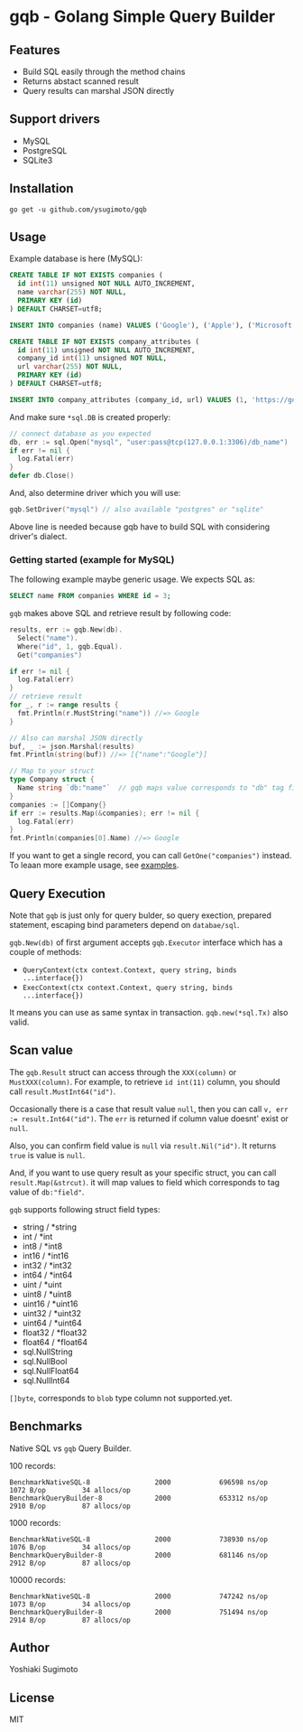 # gqb - Golang Simple Query Builder

## Features

- Build SQL easily through the method chains
- Returns abstact scanned result
- Query results can marshal JSON directly

## Support drivers

- MySQL
- PostgreSQL
- SQLite3

## Installation

```shell
go get -u github.com/ysugimoto/gqb
```

## Usage

Example database is here (MySQL):

```sql
CREATE TABLE IF NOT EXISTS companies (
  id int(11) unsigned NOT NULL AUTO_INCREMENT,
  name varchar(255) NOT NULL,
  PRIMARY KEY (id)
) DEFAULT CHARSET=utf8;

INSERT INTO companies (name) VALUES ('Google'), ('Apple'), ('Microsoft');

CREATE TABLE IF NOT EXISTS company_attributes (
  id int(11) unsigned NOT NULL AUTO_INCREMENT,
  company_id int(11) unsigned NOT NULL,
  url varchar(255) NOT NULL,
  PRIMARY KEY (id)
) DEFAULT CHARSET=utf8;

INSERT INTO company_attributes (company_id, url) VALUES (1, 'https://google.com'), (2, 'https://apple.com'), (3, 'https://microsoft.com');
```

And make sure `*sql.DB` is created properly:

```go
// connect database as you expected
db, err := sql.Open("mysql", "user:pass@tcp(127.0.0.1:3306)/db_name")
if err != nil {
  log.Fatal(err)
}
defer db.Close()
```

And, also determine driver which you will use:

```go
gqb.SetDriver("mysql") // also available "postgres" or "sqlite"
```

Above line is needed because gqb have to build SQL with considering driver's dialect.

### Getting started (example for MySQL)

The following example maybe generic usage. We expects SQL as:

```sql
SELECT name FROM companies WHERE id = 3;
```

`gqb` makes above SQL and retrieve result by following code:

```go
results, err := gqb.New(db).
  Select("name").
  Where("id", 1, gqb.Equal).
  Get("companies")

if err != nil {
  log.Fatal(err)
}
// retrieve result
for _, r := range results {
  fmt.Println(r.MustString("name")) //=> Google
}

// Also can marshal JSON directly
buf, _ := json.Marshal(results)
fmt.Println(string(buf)) //=> [{"name":"Google"}]

// Map to your struct
type Company struct {
  Name string `db:"name"`  // gqb maps value corresponds to "db" tag field
}
companies := []Company{}
if err := results.Map(&companies); err != nil {
  log.Fatal(err)
}
fmt.Println(companies[0].Name) //=> Google
```

If you want to get a single record, you can call `GetOne("companies")` instead.
To leaan more example usage, see [examples](https://github.com/ysugimoto/gqb/tree/master/examples).

## Query Execution

Note that `gqb` is just only for query bulder, so query exection, prepared statement, escaping bind parameters depend on `databae/sql`.

`gqb.New(db)` of first argument accepts `gqb.Executor` interface which has a couple of methods:

- `QueryContext(ctx context.Context, query string, binds ...interface{})`
- `ExecContext(ctx context.Context, query string, binds ...interface{})`

It means you can use as same syntax in transaction. `gqb.new(*sql.Tx)` also valid.

## Scan value

The `gqb.Result` struct can access through the `XXX(column)` or `MustXXX(column)`.
For example, to retrieve `id int(11)` column, you should call `result.MustInt64("id")`.

Occasionally there is a case that result value `null`, then you can call `v, err := result.Int64("id")`.
The `err` is returned if column value doesnt' exist or `null`.

Also, you can confirm field value is `null` via `result.Nil("id")`. It returns `true` is value is `null`.

And, if you want to use query result as your specific struct, you can call `result.Map(&strcut)`.
it will map values to field which corresponds to tag value of `db:"field"`.

`gqb` supports following struct field types:

- string / \*string
- int / \*int
- int8 / \*int8
- int16 / \*int16
- int32 / \*int32
- int64 / \*int64
- uint / \*uint
- uint8 / \*uint8
- uint16 / \*uint16
- uint32 / \*uint32
- uint64 / \*uint64
- float32 / \*float32
- float64 / \*float64
- sql.NullString
- sql.NullBool
- sql.NullFloat64
- sql.NullInt64

`[]byte`, corresponds to `blob` type column not supported.yet.

## Benchmarks

Native SQL vs `gqb` Query Builder.

100 records:

```
BenchmarkNativeSQL-8                2000            696598 ns/op            1072 B/op         34 allocs/op
BenchmarkQueryBuilder-8             2000            653312 ns/op            2910 B/op         87 allocs/op
```

1000 records:

```
BenchmarkNativeSQL-8                2000            738930 ns/op            1076 B/op         34 allocs/op
BenchmarkQueryBuilder-8             2000            681146 ns/op            2912 B/op         87 allocs/op
```

10000 records:

```
BenchmarkNativeSQL-8                2000            747242 ns/op            1073 B/op         34 allocs/op
BenchmarkQueryBuilder-8             2000            751494 ns/op            2914 B/op         87 allocs/op
```

## Author

Yoshiaki Sugimoto

## License

MIT

